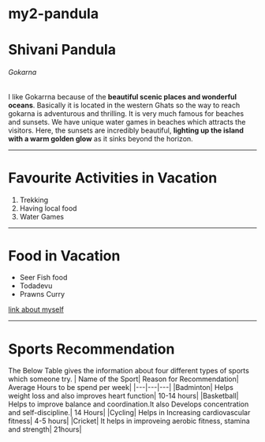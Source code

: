 # my2-pandula
# Shivani Pandula 
###### Gokarna
 I like Gokarrna because of the **beautiful scenic places and wonderful oceans**. Basically it is located in the western Ghats so the way to reach gokarna is adventurous and thrilling. It is very much famous for beaches and sunsets. We have unique water games in beaches which attracts the visitors. Here, the sunsets are incredibly beautiful, **lighting up the island with a warm golden glow** as it sinks beyond the horizon. 
 
 ---

# Favourite Activities in Vacation
1. Trekking
2. Having local food
3. Water Games

---

# Food in Vacation
- Seer Fish food
- Todadevu
- Prawns Curry

[link about myself](MyStats.md)

---

# Sports Recommendation
The Below Table gives the information about four different types of sports which someone try.
| Name of the Sport| Reason for Recommendation| Average Hours to be spend per week|
|---|---|---|
|Badminton| Helps weight loss and also  improves heart function| 10-14 hours|
|Basketball| Helps to improve balance and coordination.It also Develops concentration and self-discipline.| 14 Hours|
|Cycling| Helps in Increasing cardiovascular fitness| 4-5 hours|
|Cricket| It helps in improveing aerobic fitness, stamina and strength| 21hours|